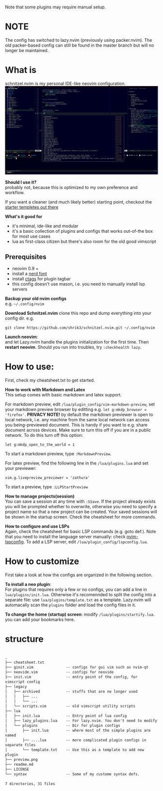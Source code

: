 Note that some plugins may require manual setup.

# NOTE
The config has switched to lazy.nvim (previously using packer.nvim). The old
packer-based config can still be found in the master branch but will no longer
be maintained.


# What is
schnitzel.nvim is my personal IDE-like neovim configuration. 
![preview](https://github.com/shrik3/schnitzel.nvim/blob/lazy/preview.png)

**Should I use it?**  
probably not, because this is optimized to my own preference and workflow.

If you want a cleaner (and much likely better) starting point, checkout the
[starter templetes out there](https://github.com/rockerBOO/awesome-neovim#starter-templates)

**What's it good for**  
- it's minimal, ide-like and modular
- it's a basic collection of plugins and configs that works out-of-the box for
  most use cases
- lua as first-class citizen but there's also room for the old good vimscript


## Prerequisites
- neovim 0.9 + 
- install a [nerd font](https://www.nerdfonts.com/)
- install [ctags](https://github.com/universal-ctags/ctags) for plugin tagbar
- this config doesn't use mason, i.e. you need to manually install lsp servers

**Backup your old nvim configs**  
e.g. `~/.config/nvim`

**Download Schnitzel.nvim**
clone this repo and dump everything into your config dir. e.g.
```
git clone https://github.com/shrik3/schnitzel.nvim.git ~/.config/nvim
```

**Launch neovim**:  
and let Lazy.nvim handle the plugins initialization for the first time. Then
**restart neovim**. Should you run into troubles, try `:checkhealth lazy`.


# How to use:
First, check my cheatsheet.txt to get started.

**How to work with Markdown and Latex**  
This setup comes with basic markdown and latex support.

For markdown preview, edit `/lua/plugin_config/vim-markdown-preview`, set your
markdown preview browser by editting e.g. `let g:mkdp_browser = 'firefox'`.
**PRIVACY NOTE!** by default the markdown previewer is open to local network,
i.e. any machine from the same local network can access you being-previewed
document. This is handy if you want to e.g. share document across devices. Make
sure to turn this off if you are in a public network. To do this turn off this
option:
```
let g:mkdp_open_to_the_world = 1
```

To start a markdown preview, type `:MarkdownPreview`.

For latex preview, find the following line in the `/lua/plugins.lua` and set
your previewer:
```
vim.g.livepreview_previewer = 'zathura'
```

To start a preview, type `:LLPStartPreview`

**How to manage projects(session)**  
You can save a session at any time with `:SSave`. If the project already exists
you will be prompted whether to overwrite, otherwise you need to specify a
project name so that a new project can be created. Your saved sessions will be
shown in the startup screen. Check the cheatsheet for more commands.


**How to configure and use LSPs**  
Again, check the cheatsheet for basic LSP commands (e.g. goto def.). Note that
you need to install the language server manually: check [nvim-lspconfig](https://github.com/neovim/nvim-lspconfig#Suggested-configuration).
To add a LSP server, edit `/lua/plugin_config/lspconfig.lua`.


# How to customize
First take a look at how the configs are organized in the following section.

**To install a neo plugin**:  
For plugins that requires only a few or no configs, you can add a line in
`lua/plugins/init.lua`.  Otherwise it's recomennded to split the config into a
separate file: use `lua/plugins/template.txt` as a template. Lazy.nvim will
automacally scan the `plugins` folder and load the config files in it.

**To change the home (startup) screen**: 
modify `/lua/plugins/startify.lua`. you can add your bookmarks here.

# structure

```

.
├── cheatsheet.txt
├── ginit.vim               -- configs for gui vim such as nvim-qt
├── neovide.vim             -- configs for neovide
├── init.vim                -- entry point of the config, for vimscript config
├── legacy                  
│   ├── archived            -- stuffs that are no longer used
│   │   ├── ...
│   │   └── ...
│   └── scripts.vim         -- old vimscript utility scripts
├── lua
│   ├── init.lua            -- Entry point of lua config
│   ├── lazy_plugins.lua    -- For lazy.nvim. You don't need to modify
│   └── plugins             -- Dir for plugin configs
│       ├── init.lua        -- where most of the simple plugins are named
│       ├── ....lua         -- more complicated plugin configs in separate files
│       └── template.txt    -- Use this as a template to add new plugin
├── preview.png
├── readme.md
├── LICENSE
└── syntax                  -- Some of my custome syntax defs.

7 directories, 31 files

```

